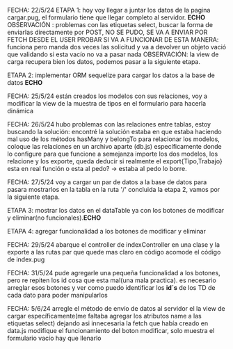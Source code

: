 FECHA: 22/5/24
ETAPA 1:
hoy voy llegar a juntar los datos de la pagina cargar.pug, el formulario tiene que llegar completo al servidor. __ECHO__
OBSERVACIÓN : problemas con las etiquetas select, buscar la forma de enviarlas directamente por POST, NO SE PUDO, SE VA A ENVIAR POR FETCH DESDE EL USER
PROBAR SI VA A FUNCIONAR DE ESTA MANERA: funciona pero manda dos veces las solicitud y va a devolver un objeto vació que validando si esta vacío no va a pasar nada
OBSERVACIÓN: la view de carga recupera bien los datos, podemos pasar a la siguiente etapa.

ETAPA 2: 
implementar ORM sequelize para cargar los datos a la  base de datos __ECHO__

FECHA: 25/5/24
están creados los modelos con sus relaciones, voy a modificar la view de la muestra de tipos en el formulario para hacerla dinámica

FECHA: 26/5/24
hubo problemas con las relaciones entre tablas, estoy buscando la solución: encontré la solución estaba en que estaba haciendo mal uso de los métodos
hasMany y belongTo para relacionar los modelos, coloque las relaciones en un archivo aparte (db.js) específicamente donde lo configure para que funcione a semejanza
importe los dos modelos, los relacione y los exporte, queda deducir si realmente el export{Tipo,Trabajo} esta en real función o esta al pedo? -> estaba al pedo lo borre.

FECHA: 27/5/24
voy a cargar un par de datos a la base de datos para pasara mostrarlos en la tabla en la ruta '/'
concluida la etapa 2, vamos por la siguiente etapa.

ETAPA 3:
mostrar los datos en el dataTable ya con los botones de modificar y eliminar(no funcionales).__ECHO__

ETAPA 4:
agregar funcionalidad a los botones de modificar y eliminar

FECHA: 29/5/24
abarque el controller de indexController en una clase y la exporte a las rutas par que quede mas claro en código
acomode el código de index.pug

FECHA: 31/5/24
pude agregarle una pequeña funcionalidad a los botones, pero re repiten los id cosa que esta mal(una mala practica). es necesario
arreglar esos botones y ver como puedo identificar los __id´s__ de los TD de cada dato para poder manipularlos

FECHA: 5/6/24
arregle el método de envío de datos al servidor el la view de cargar específicamente(me faltaba agregar los atributos name a las etiquetas select)
dejando asi innecesaria la fetch que había creado en data.js
modifique el funcionamiento del boton modificar, solo muestra el formulario vacío hay que llenarlo
